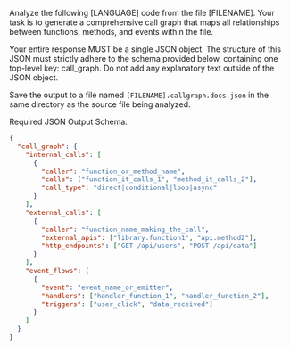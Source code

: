 Analyze the following [LANGUAGE] code from the file [FILENAME]. Your task is to generate a comprehensive call graph that maps all relationships between functions, methods, and events within the file.

Your entire response MUST be a single JSON object. The structure of this JSON must strictly adhere to the schema provided below, containing one top-level key: call_graph. Do not add any explanatory text outside of the JSON object.

Save the output to a file named `[FILENAME].callgraph.docs.json` in the same directory as the source file being analyzed.

Required JSON Output Schema:

```json
{
  "call_graph": {
    "internal_calls": [
      {
        "caller": "function_or_method_name",
        "calls": ["function_it_calls_1", "method_it_calls_2"],
        "call_type": "direct|conditional|loop|async"
      }
    ],
    "external_calls": [
      {
        "caller": "function_name_making_the_call",
        "external_apis": ["library.function1", "api.method2"],
        "http_endpoints": ["GET /api/users", "POST /api/data"]
      }
    ],
    "event_flows": [
      {
        "event": "event_name_or_emitter",
        "handlers": ["handler_function_1", "handler_function_2"],
        "triggers": ["user_click", "data_received"]
      }
    ]
  }
}
```
